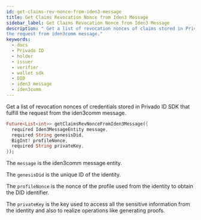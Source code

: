 ```yaml
---
id: get-claims-rev-nonce-from-iden3-message
title: Get Claims Revocation Nonce from Iden3 Message
sidebar_label: Get Claims Revocation Nonce from Iden3 Message
description: " Get a list of revocation nonces of claims stored in Privado ID Sdk that fulfill
the request from iden3comm message."
keywords:
  - docs
  - Privado ID
  - holder
  - issuer
  - verifier
  - wallet sdk
  - DID
  - iden3 message
  - iden3comm
---
```


Get a list of revocation nonces of credentials stored in Privado ID SDK that fulfill the request from the iden3comm message.

```dart
Future<List<int>> getClaimsRevNonceFromIden3Message({
  required Iden3MessageEntity message,
  required String genesisDid,
  BigInt? profileNonce,
  required String privateKey,
});
```

The `message` is the iden3comm message entity.

The `genesisDid` is the unique ID of the identity.

The `profileNonce` is the nonce of the profile used from the identity to obtain the DID identifier.

The `privateKey` is the key used to access all the sensitive information from the identity and also to realize operations like generating proofs.
